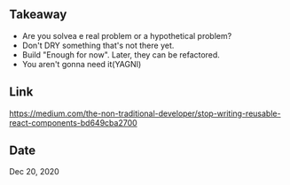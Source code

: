 ## Takeaway
- Are you solvea e real problem or a hypothetical problem?
- Don't DRY something that's not there yet.
- Build "Enough for now". Later, they can be refactored.
- You aren't gonna need it(YAGNI)

## Link
https://medium.com/the-non-traditional-developer/stop-writing-reusable-react-components-bd649cba2700

## Date
Dec 20, 2020
